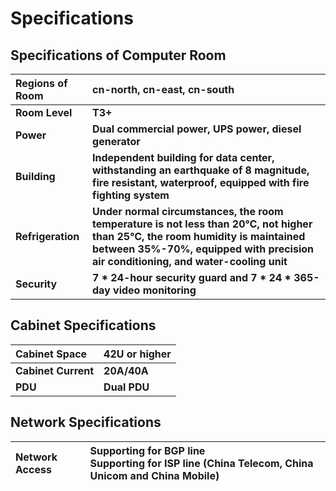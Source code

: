 # Specifications
## Specifications of Computer Room

|Regions of Room|cn-north, cn-east, cn-south|
|:-|:-|
|**Room Level**|**T3+**|
|**Power**|**Dual commercial power, UPS power, diesel generator**|
|**Building**|**Independent building for data center, withstanding an earthquake of 8 magnitude, fire resistant, waterproof, equipped with fire fighting system**|
|**Refrigeration**|**Under normal circumstances, the room temperature is not less than 20℃, not higher than 25℃, the room humidity is maintained between 35%-70%, equipped with precision air conditioning, and water-cooling unit**|
|**Security**|**7 * 24-hour security guard and 7 * 24 * 365-day video monitoring**|

## Cabinet Specifications

|Cabinet Space|42U or higher|
|:-|:-|
|**Cabinet Current**|**20A/40A**|
|**PDU**|**Dual PDU**|

## Network Specifications

|Network Access|Supporting for BGP line</br>Supporting for ISP line (China Telecom, China  Unicom and China Mobile)|
|:-|:-|


